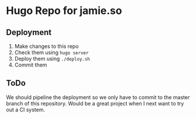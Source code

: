 # Hugo Repo for jamie.so

## Deployment

1. Make changes to this repo
1. Check them using `hugo server`
1. Deploy them using `./deploy.sh`
1. Commit them

## ToDo
We should pipeline the deployment so we only have to commit to the master branch of this repository.  Would be a great project when I next want to try out a CI system.
